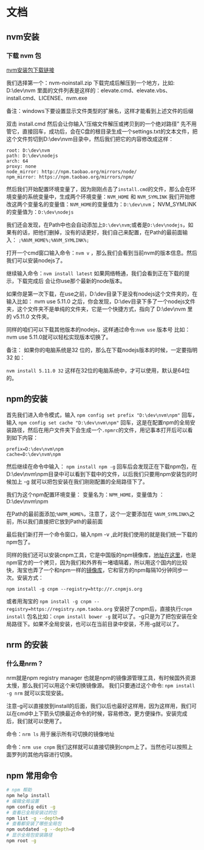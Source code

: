 # 文档

## nvm安装

### 下载 nvm 包

[nvm安装包下载链接](https://github.com/coreybutler/nvm-windows/releases)

我们选择第一个：nvm-noinstall.zip 下载完成后解压到一个地方，比如: D:\dev\nvm 里面的文件列表是这样的：elevate.cmd、elevate.vbs、install.cmd、LICENSE、nvm.exe

备注：windows下要设置显示文件类型的扩展名，这样才能看到上述文件的后缀

双击 install.cmd 然后会让你输入”压缩文件解压或拷贝到的一个绝对路径” 先不用管它，直接回车，成功后，会在C盘的根目录生成一个settings.txt的文本文件，把这个文件剪切到D:\dev\nvm目录中，然后我们把它的内容修改成这样：

```text
root: D:\dev\nvm
path: D:\dev\nodejs
arch: 64
proxy: none
node_mirror: http://npm.taobao.org/mirrors/node/
npm_mirror: https://npm.taobao.org/mirrors/npm/
```

然后我们开始配置环境变量了，因为刚刚点击了`install.cmd`的文件，那么会在环境变量的系统变量中，生成两个环境变量：`NVM_HOME` 和 `NVM_SYMLINK` 我们开始修改这两个变量名的变量值：`NVM_HOME`的变量值为：`D:\dev\nvm`； NVM_SYMLINK的变量值为：`D:\dev\nodejs`

我们还会发现，在Path中也会自动添加上`D:\dev\nvm`;或者是`D:\dev\nodejs`，如果有的话，把他们删掉，没有的话更好，我们自己来配置，在Path的最前面输入： `;%NVM_HOME%;%NVM_SYMLINK%;`

打开一个cmd窗口输入命令：`nvm v` ，那么我们会看到当前nvm的版本信息。然后我们可以安装nodejs了。

继续输入命令：`nvm install latest` 如果网络畅通，我们会看到正在下载的提示，下载完成后 会让你use那个最新的node版本。

如果你是第一次下载，在use之前，D:\dev目录下是没有nodejs这个文件夹的，在输入比如： nvm use 5.11.0 之后，你会发现，D:\dev目录下多了一个nodejs文件夹，这个文件夹不是单纯的文件夹，它是一个快捷方式，指向了 D:\dev\nvm 里的 v5.11.0 文件夹。

同样的咱们可以下载其他版本的nodejs，这样通过命令:`nvm use` 版本号 比如：nvm use 5.11.0就可以轻松实现版本切换了。

备注： 如果你的电脑系统是32 位的，那么在下载nodejs版本的时候，一定要指明 32 如：

`nvm install 5.11.0 32` 这样在32位的电脑系统中，才可以使用，默认是64位的。

## npm的安装

首先我们进入命令模式，输入 `npm config set prefix "D:\dev\nvm\npm"` 回车，输入 `npm config set cache "D:\dev\nvm\npm"` 回车，这是在配置npm的全局安装路径，然后在用户文件夹下会生成一个`.npmrc`的文件，用记事本打开后可以看到如下内容：

``` text
prefix=D:\dev\nvm\npm
cache=D:\dev\nvm\npm
```

然后继续在命令中输入： `npm install npm -g` 回车后会发现正在下载npm包，在D:\dev\nvm\npm目录中可以看到下载中的文件，以后我们只要用npm安装包的时候加上 -g 就可以把包安装在我们刚刚配置的全局路径下了。

我们为这个npm配置环境变量： 变量名为：`NPM_HOME`，变量值为 ：D:\dev\nvm\npm

在Path的最前面添加;`%NPM_HOME%`，注意了，这个一定要添加在 `%NVM_SYMLINK%`之前，所以我们直接把它放到Path的最前面

最后我们新打开一个命令窗口，输入npm -v ,此时我们使用的就是我们统一下载的npm包了。

同样的我们还可以安装cnpm工具，它是中国版的npm镜像库，[地址在这里](https://cnpmjs.org/)，也是npm官方的一个拷贝，因为我们和外界有一堵墙隔着，所以用这个国内的比较快，淘宝也弄了一个和npm一样的[镜像库](http://npm.taobao.org/)，它和官方的npm每隔10分钟同步一次。安装方式：

`npm install -g cnpm --registry=http://r.cnpmjs.org`

或者用淘宝的 `npm install -g cnpm --registry=https://registry.npm.taoba.org`
安装好了cnpm后，直接执行`cnpm install` 包名比如：`cnpm install bower -g` 就可以了。-g只是为了把包安装在全局路径下。如果不全局安装，也可以在当前目录中安装，不用-g就可以了。

## nrm 的安装

### 什么是nrm？

nrm就是npm registry manager 也就是npm的镜像源管理工具，有时候国外资源太慢，那么我们可以用这个来切换镜像源。
我们只要通过这个命令: `npm install -g nrm` 就可以实现安装。

注意-g可以直接放到install的后面，我们以后也最好这样用，因为这样用，我们可以在cmd中上下箭头切换最近命令的时候，容易修改，更方便操作。安装完成后，我们就可以使用了。

命令：`nrm ls` 用于展示所有可切换的镜像地址

命令：`nrm use cnpm` 我们这样就可以直接切换到cnpm上了。当然也可以按照上面罗列的其他内容进行切换。

## npm 常用命令

``` bash
# npm 帮助
npm help install
# 编辑全局设置
npm config edit -g
# 查看已全局安装过的包
npm list -g --depth=0
# 查看都安装了哪些全局包
npm outdated -g --depth=0
# 显示全局包安装路径
npm root -g
```
